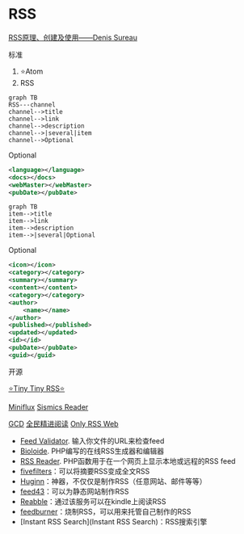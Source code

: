 # RSS

[RSS原理、创建及使用——Denis Sureau](http://www.voidcn.com/article/p-rvrceoud-yw.html)

标准

1. ⭐Atom
2. RSS

```mermaid
graph TB
RSS---channel
channel-->title
channel-->link
channel-->description
channel-->|several|item
channel-->Optional
```

Optional

```xml
<language></language>
<docs></docs>
<webMaster></webMaster>
<pubDate></pubDate>
```



```mermaid
graph TB
item-->title
item-->link
item-->description
item-->|several|Optional
```

Optional

```xml
<icon></icon>
<category></category>
<summary></summary>
<content></content>
<category></category>
<author>
    <name></name>
</author>
<published></published>
<updated></updated>
<id></id>
<pubDate></pubDate>
<guid></guid>
```





开源

[⭐Tiny Tiny RSS⭐](https://tt-rss.org/)

[Miniflux](https://miniflux.app/) [Sismics Reader](https://www.sismics.com/reader/)

[GCD](https://github.com/ming1016/GCDFetchFeed) [全民精进阅读](https://github.com/gitshan/rss-reader) [Only RSS Web](https://github.com/tonghs/OnlyRSSWeb)



- [Feed Validator](http://www.feedvalidator.org/). 输入你文件的URL来检查feed
- [Bioloide](https://www.scriptol.com/scripts/bioloide.php). PHP编写的在线RSS生成器和编辑器
- [RSS Reader](https://www.scriptol.com/rss/rss-reader.php). PHP函数用于在一个网页上显示本地或远程的RSS feed
- [fivefilters](http://fivefilters.org/content-only/)：可以将摘要RSS变成全文RSS
- [Huginn](https://github.com/cantino/huginn/wiki)：神器，不仅仅是制作RSS（任意网站、邮件等等）
- [feed43](http://feed43.com/)：可以为静态网站制作RSS
- [Reabble](http://reabble.com/)：通过该服务可以在kindle上阅读RSS
- [feedburner](https://feedburner.google.com/)：烧制RSS，可以用来托管自己制作的RSS
- [Instant RSS Search](Instant RSS Search)：RSS搜索引擎